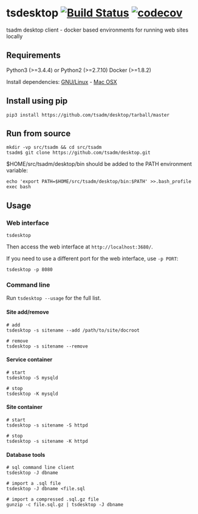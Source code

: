 # tsdesktop [![Build Status](https://travis-ci.org/tsadm/desktop.svg?branch=master)](https://travis-ci.org/tsadm/desktop) [![codecov](https://codecov.io/gh/tsadm/desktop/branch/master/graph/badge.svg)](https://codecov.io/gh/tsadm/desktop)

tsadm desktop client - docker based environments for running web sites locally

## Requirements

Python3 (>=3.4.4) or Python2 (>=2.7.10)
Docker (>=1.8.2)

Install dependencies: [GNU/Linux](docs/linux-deps.md) - [Mac OSX](docs/osx-deps.md)

## Install using pip

    pip3 install https://github.com/tsadm/desktop/tarball/master

## Run from source

    mkdir -vp src/tsadm && cd src/tsadm
    tsadm$ git clone https://github.com/tsadm/desktop.git

$HOME/src/tsadm/desktop/bin should be added to the PATH environment variable:

    echo 'export PATH=$HOME/src/tsadm/desktop/bin:$PATH' >>.bash_profile
    exec bash

## Usage

### Web interface

    tsdesktop

Then access the web interface at `http://localhost:3680/`.

If you need to use a different port for the web interface, use `-p PORT`:

    tsdesktop -p 8080

### Command line

Run `tsdesktop --usage` for the full list.

#### Site add/remove

    # add
    tsdesktop -s sitename --add /path/to/site/docroot

    # remove
    tsdesktop -s sitename --remove

#### Service container

    # start
    tsdesktop -S mysqld

    # stop
    tsdesktop -K mysqld

#### Site container

    # start
    tsdesktop -s sitename -S httpd

    # stop
    tsdesktop -s sitename -K httpd

#### Database tools

    # sql command line client
    tsdesktop -J dbname

    # import a .sql file
    tsdesktop -J dbname <file.sql

    # import a compressed .sql.gz file
    gunzip -c file.sql.gz | tsdesktop -J dbname
